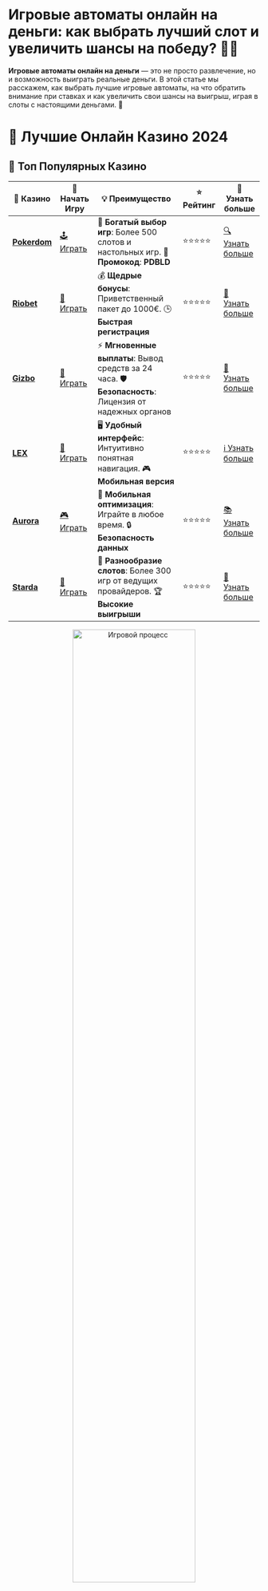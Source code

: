 # **Игровые автоматы онлайн на деньги: как выбрать лучший слот и увеличить шансы на победу? 🎰💸**

**Игровые автоматы онлайн на деньги** — это не просто развлечение, но и возможность выиграть реальные деньги. В этой статье мы расскажем, как выбрать лучшие игровые автоматы, на что обратить внимание при ставках и как увеличить свои шансы на выигрыш, играя в слоты с настоящими деньгами. 🚀

# 🎰 Лучшие Онлайн Казино 2024

## 🌟 Топ Популярных Казино

| 🎲 **Казино** | 🔗 **Начать Игру** | 💡 **Преимущество** | ⭐ **Рейтинг** | 🔗 **Узнать больше** |
|--------------|---------------------|---------------------|----------------|----------------------|
| [**Pokerdom**](https://brandplay.link/4k77v2yx) | [🕹️ Играть](https://brandplay.link/4k77v2yx) | 🎉 **Богатый выбор игр**: Более 500 слотов и настольных игр. 🎁 **Промокод**: **PDBLD** | ⭐⭐⭐⭐⭐ | [🔍 Узнать больше](https://brandplay.link/4k77v2yx) |
| [**Riobet**](https://brandplay.link/7xBLTPyj) | [🎰 Играть](https://brandplay.link/7xBLTPyj) | 💰 **Щедрые бонусы**: Приветственный пакет до 1000€. 🕒 **Быстрая регистрация** | ⭐⭐⭐⭐⭐ | [📖 Узнать больше](https://brandplay.link/7xBLTPyj) |
| [**Gizbo**](https://brandplay.link/bprXw4YV) | [🎲 Играть](https://brandplay.link/bprXw4YV) | ⚡ **Мгновенные выплаты**: Вывод средств за 24 часа. 🛡️ **Безопасность**: Лицензия от надежных органов | ⭐⭐⭐⭐⭐ | [📝 Узнать больше](https://brandplay.link/bprXw4YV) |
| [**LEX**](https://brandplay.link/zW4hdDFV) | [🤑 Играть](https://brandplay.link/zW4hdDFV) | 🖥️ **Удобный интерфейс**: Интуитивно понятная навигация. 🎮 **Мобильная версия** | ⭐⭐⭐⭐⭐ | [ℹ️ Узнать больше](https://brandplay.link/zW4hdDFV) |
| [**Aurora**](https://10trafic-stat2.com/click/668546556bcc6313411604bd/6766/13032/subaccount) | [🎮 Играть](https://10trafic-stat2.com/click/668546556bcc6313411604bd/6766/13032/subaccount) | 📱 **Мобильная оптимизация**: Играйте в любое время. 🔒 **Безопасность данных** | ⭐⭐⭐⭐⭐ | [📚 Узнать больше](https://10trafic-stat2.com/click/668546556bcc6313411604bd/6766/13032/subaccount) |
| [**Starda**](https://brandplay.link/fB7xwRFL) | [🎯 Играть](https://brandplay.link/fB7xwRFL) | 🎰 **Разнообразие слотов**: Более 300 игр от ведущих провайдеров. 🏆 **Высокие выигрыши** | ⭐⭐⭐⭐⭐ | [🔎 Узнать больше](https://brandplay.link/fB7xwRFL) |

<div align="center">
    <img src="https://i.pinimg.com/originals/87/9e/b9/879eb9354dd0699582408b68f2e253b2.gif" alt="Игровой процесс" width="70%">
</div>

## 💎 Лучшие Бонусы и Акции

| 🎲 **Казино** | 🔗 **Начать Игру** | 💡 **Преимущество** | ⭐ **Рейтинг** | 🔗 **Узнать больше** |
|--------------|---------------------|---------------------|----------------|----------------------|
| [**Kometa**](https://brandplay.link/8ZymQJV8) | [🎰 Играть](https://brandplay.link/8ZymQJV8) | 🎁 **Эксклюзивные бонусы**: Регулярные акции и промо. 🔄 **Программы лояльности** | ⭐⭐⭐⭐☆ | [🔍 Узнать больше](https://brandplay.link/8ZymQJV8) |
| [**R7**](https://brandplay.link/bMd3Yjsw) | [🕹️ Играть](https://brandplay.link/bMd3Yjsw) | 🕒 **Круглосуточная поддержка**: Всегда на связи. 💸 **Высокие лимиты** | ⭐⭐⭐⭐☆ | [📖 Узнать больше](https://brandplay.link/bMd3Yjsw) |
| [**7K**](https://brandplay.link/BvQyFShp) | [🎲 Играть](https://brandplay.link/BvQyFShp) | 🌟 **Эксклюзивные бонусы**: Только для VIP игроков. 🎉 **Сезонные акции** | ⭐⭐⭐⭐☆ | [📝 Узнать больше](https://brandplay.link/BvQyFShp) |
| [**Kent**](https://brandplay.link/Fv2WP3js) | [🤑 Играть](https://brandplay.link/Fv2WP3js) | 📈 **Высокий RTP**: Более 98%. 💼 **Профессиональная поддержка** | ⭐⭐⭐⭐☆ | [ℹ️ Узнать больше](https://brandplay.link/Fv2WP3js) |
| [**1Xslots**](https://brandplay.link/hSB1khtr) | [🎮 Играть](https://brandplay.link/hSB1khtr) | 🎉 **Множество акций**: Еженедельные бонусы и турниры. 🛡️ **Безопасность** | ⭐⭐⭐⭐☆ | [📚 Узнать больше](https://brandplay.link/hSB1khtr) |
| [**Gama**](https://brandplay.link/j6NMKsDz) | [🎯 Играть](https://brandplay.link/j6NMKsDz) | 🔍 **Интуитивный интерфейс**: Легкость использования. 🏅 **Престижные турниры** | ⭐⭐⭐⭐☆ | [🔎 Узнать больше](https://brandplay.link/j6NMKsDz) |

<div align="center">
    <img src="https://i.pinimg.com/originals/87/9e/b9/879eb9354dd0699582408b68f2e253b2.gif" alt="Игровой процесс" width="70%">
</div>

## 🚀 Быстрые Выигрыши и Поддержка

| 🎲 **Казино** | 🔗 **Начать Игру** | 💡 **Преимущество** | ⭐ **Рейтинг** | 🔗 **Узнать больше** |
|--------------|---------------------|---------------------|----------------|----------------------|
| [**Onion**](https://brandplay.link/zBGRVpQ9) | [🎰 Играть](https://brandplay.link/zBGRVpQ9) | 🤑 **Низкие ставки**: Идеально для начинающих. 🔄 **Быстрые выводы** | ⭐⭐⭐⭐☆ | [🔍 Узнать больше](https://brandplay.link/zBGRVpQ9) |
| [**Чемпион**](https://temon-gter.cfd/go/lRq?p80412p304504pcc44t17455) | [🕹️ Играть](https://temon-gter.cfd/go/lRq?p80412p304504pcc44t17455) | 🏅 **Лояльная программа**: Награды за активность. 🎁 **Ежемесячные бонусы** | ⭐⭐⭐⭐☆ | [📖 Узнать больше](https://temon-gter.cfd/go/lRq?p80412p304504pcc44t17455) |
| [**Vavada**](https://vavadapartner.pro/?promo=ea5c9275-6854-4505-94fc-95ab18221945-linkb2) | [🎲 Играть](https://vavadapartner.pro/?promo=ea5c9275-6854-4505-94fc-95ab18221945-linkb2) | 🚀 **Быстрая регистрация**: Начните играть мгновенно. 🔐 **Безопасные транзакции** | ⭐⭐⭐⭐☆ | [📝 Узнать больше](https://vavadapartner.pro/?promo=ea5c9275-6854-4505-94fc-95ab18221945-linkb2) |
| [**Friends**](https://gofriends.kim/linkb2) | [🤑 Играть](https://gofriends.kim/linkb2) | 🤝 **Социальные игры**: Играйте с друзьями. 🌐 **Мультиплатформенность** | ⭐⭐⭐⭐☆ | [ℹ️ Узнать больше](https://gofriends.kim/linkb2) |
| [**1WIN**](https://brandplay.link/smXVpBbG) | [🎮 Играть](https://brandplay.link/smXVpBbG) | 🏆 **Спортивные ставки**: Широкий выбор видов спорта. 💵 **Высокие коэффициенты** | ⭐⭐⭐⭐☆ | [📚 Узнать больше](https://brandplay.link/smXVpBbG) |
| [**Drip**](https://drp-ircp01.com/c07e6a3db) | [🎯 Играть](https://drp-ircp01.com/c07e6a3db) | 🌐 **Инновационные игры**: Новейшие игровые технологии. 🛡️ **Высокая безопасность** | ⭐⭐⭐⭐☆ | [🔎 Узнать больше](https://drp-ircp01.com/c07e6a3db) |
| [**JoyCasino**](https://rpc30.call2me.pro/?/ru/registration?apkpop=0&partner=p24970p3291217pc98f) | [🎰 Играть](https://rpc30.call2me.pro/?/ru/registration?apkpop=0&partner=p24970p3291217pc98f) | 🎁 **Приятные бонусы**: Ежедневные акции и подарки. 🕹️ **Разнообразие игр** | ⭐⭐⭐⭐☆ | [🔍 Узнать больше](https://rpc30.call2me.pro/?/ru/registration?apkpop=0&partner=p24970p3291217pc98f) |

<div align="center">
    <img src="https://i.pinimg.com/originals/87/9e/b9/879eb9354dd0699582408b68f2e253b2.gif" alt="Игровой процесс" width="70%">
</div>
---

✨ **Выбирайте лучшее казино для себя и наслаждайтесь игрой! Удачи!** ✨
![Игровые автоматы онлайн на деньги](https://i.pinimg.com/originals/a9/29/6e/a9296ea1cf6a7c20a985e593451f0323.png)

## Почему стоит играть в **игровые автоматы онлайн на деньги**? 💰

**Игровые автоматы онлайн на деньги** — это шанс выиграть реальные суммы, наслаждаясь игровым процессом и азаром. Эти игры предлагают увлекательные возможности, от классических слотов до современных игр с прогрессивными джекпотами и бонусными раундами. При этом процесс игры удобен и доступен в любое время.

### Преимущества игры в **игровые автоматы онлайн на деньги** 🎮

1. **Реальные выигрыши** 💵  
   В отличие от бесплатных демо-игр, **игровые автоматы онлайн на деньги** предлагают возможность выиграть реальные деньги. Многие игроки выигрывают значительные суммы, особенно в слоты с прогрессивными джекпотами.

2. **Доступность и удобство** 🏠  
   Играть в **игровые автоматы онлайн на деньги** можно в любое время и в любом месте. В мобильных версиях слотов вы можете играть на ходу, не зависимо от места нахождения.

3. **Большие выплаты и бонусы** 💸  
   Онлайн-казино предлагают щедрые бонусы, фриспины и акции, которые увеличивают ваши шансы на крупные выигрыши. В некоторых играх также есть прогрессивные джекпоты, которые могут стать настоящими выигрышами.

4. **Широкий выбор слотов** 🎰  
   В онлайн-казино представлен широкий ассортимент слотов: от классических фруктовых машин до современных видеослотов с несколькими бонусными функциями и сюжетами.

## Как выбрать лучшие **игровые автоматы онлайн на деньги**? 🧐

### 1. **Проверьте лицензию казино** 🏅

Выбирайте только лицензированные онлайн-казино, так как они обеспечивают честность игры и безопасность финансовых операций. Лицензия гарантирует, что игровые автоматы сертифицированы и выплаты честные.

### 2. **Выбирайте слоты с высоким RTP** 📊

RTP (Return to Player) — это процент от ставок, который возвращается игрокам в виде выигрышей. Чем выше RTP, тем больше шансов на победу. Обратите внимание на слоты с RTP от 95% и выше.

### 3. **Джекпоты и бонусные функции** 🎉

Игровые автоматы с прогрессивными джекпотами могут принести внушительные суммы при удаче. Также обратите внимание на слоты с бонусными функциями, такими как бесплатные вращения и множители, которые могут значительно увеличить ваши выигрыши.

### 4. **Методы вывода средств** 💳

Выбирайте казино, которое поддерживает удобные и быстрые методы вывода средств. Выводить деньги следует через проверенные способы, такие как банковские карты, электронные кошельки или криптовалюты.

## Как начать играть в **игровые автоматы онлайн на деньги**? 🎯

### 1. **Регистрация в онлайн-казино** 🏠

Для начала необходимо зарегистрироваться в онлайн-казино. Это обычно занимает всего несколько минут. Важно указать достоверные данные, чтобы не возникло проблем при выводе выигрышей.

### 2. **Пополнение счета** 💳

После регистрации пополните свой игровой счет. Онлайн-казино предлагают множество способов пополнения: от банковских карт до электронных кошельков и криптовалют. Выбирайте удобный и безопасный способ.

### 3. **Выбор игрового автомата** 🎰

После пополнения счета выберите слот, который вам подходит. Обратите внимание на минимальную ставку, бонусные функции и возможные джекпоты. Для новичков подойдут игровые автоматы с более простыми механиками, а для опытных игроков — сложные видеослоты с бонусами.

### 4. **Использование бонусов** 🎁

Многие казино предлагают бонусы за регистрацию, на депозит или фриспины. Обязательно используйте эти предложения, чтобы увеличить свой банкролл и дольше наслаждаться игрой.

## Советы по игре в **игровые автоматы онлайн на деньги** 📝

### 1. **Устанавливайте лимиты** 💰

Важно контролировать свои ставки и устанавливать лимиты на потери. Это поможет избежать ненужных финансовых рисков и сохранить контроль над игрой.

### 2. **Пробуйте демо-режимы** 🎮

Перед тем как играть на реальные деньги, попробуйте игровые автоматы в демо-режиме. Это даст вам возможность ознакомиться с игрой без риска для вашего бюджета.

### 3. **Выбирайте слоты с бонусными раундами** 🎉

Игровые автоматы с бонусными раундами и бесплатными вращениями могут существенно увеличить ваши шансы на выигрыш. Эти дополнительные функции делают игру более увлекательной и прибыльной.

### 4. **Следите за прогрессивными джекпотами** 💸

Если хотите испытать удачу, выбирайте игровые автоматы с прогрессивными джекпотами. Несмотря на высокие ставки, шанс на крупный выигрыш всегда остается.

## Заключение: почему стоит играть в **игровые автоматы онлайн на деньги**? 🎰💸

**Игровые автоматы онлайн на деньги** — это не только способ развлечься, но и шанс выиграть реальные деньги. Выбирая подходящее казино и слот, внимательно следя за RTP и бонусами, вы можете значительно повысить свои шансы на успех. Играйте ответственно и пусть удача будет на вашей стороне! 🍀
